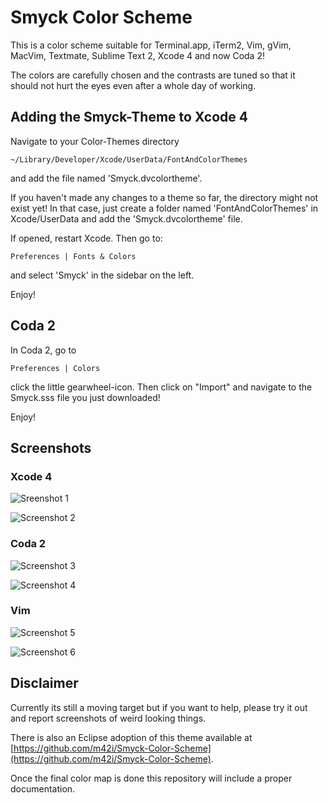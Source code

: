 # Smyck Color Scheme

This is a color scheme suitable for Terminal.app, iTerm2, Vim, gVim,
MacVim, Textmate, Sublime Text 2, Xcode 4 and now Coda 2!

The colors are carefully chosen and the contrasts are tuned so that it
should not hurt the eyes even after a whole day of working.

## Adding the Smyck-Theme to Xcode 4

Navigate to your Color-Themes directory

	~/Library/Developer/Xcode/UserData/FontAndColorThemes

and add the file named 'Smyck.dvcolortheme'. 

If you haven't made any changes to a theme so far, the directory might not exist yet! In that case, just create a folder named 'FontAndColorThemes' in Xcode/UserData and add the 'Smyck.dvcolortheme' file.
 
If opened, restart Xcode. Then go to:

	Preferences | Fonts & Colors

and select 'Smyck' in the sidebar on the left.

Enjoy!

## Coda 2

In Coda 2, go to

	Preferences | Colors

click the little gearwheel-icon. Then click on "Import" and navigate to the Smyck.sss file you just downloaded! 

Enjoy!

## Screenshots

### Xcode 4

![Sreenshot 1](http://dl.dropbox.com/u/36597340/internetcrap/objectivec.png)

![Screenshot 2](http://dl.dropbox.com/u/36597340/internetcrap/c%2B%2B.png)

### Coda 2

![Screenshot 3](http://dl.dropbox.com/u/36597340/internetcrap/a.png)

![Screenshot 4](http://dl.dropbox.com/u/36597340/internetcrap/b.png)

### Vim

![Screenshot 5](http://smyck.org/smyck/color_1.jpg)

![Screenshot 6](http://smyck.org/smyck/color_2.jpg)


## Disclaimer

Currently its still a moving target but if you want to help, please try
it out and report screenshots of weird looking things.

There is also an Eclipse adoption of this theme available at
[https://github.com/m42i/Smyck-Color-Scheme](https://github.com/m42i/Smyck-Color-Scheme).

Once the final color map is done this repository will include a proper
documentation.


